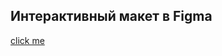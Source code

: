 ## Интерактивный макет в Figma 

[click me](https://www.figma.com/proto/KWae4v26rTWBjHdtoQTMli/Telegram-UI-Screens-(Community)?node-id=27%3A3&scaling=min-zoom&page-id=0%3A3506&starting-point-node-id=27%3A3)